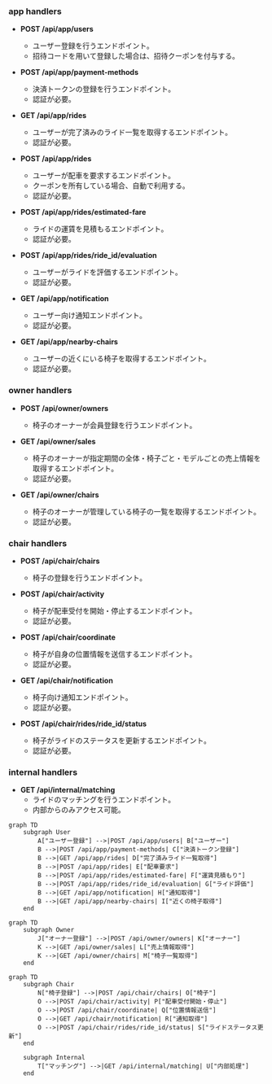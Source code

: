 ### app handlers
- **POST /api/app/users**
  - ユーザー登録を行うエンドポイント。
  - 招待コードを用いて登録した場合は、招待クーポンを付与する。

- **POST /api/app/payment-methods**
  - 決済トークンの登録を行うエンドポイント。
  - 認証が必要。

- **GET /api/app/rides**
  - ユーザーが完了済みのライド一覧を取得するエンドポイント。
  - 認証が必要。

- **POST /api/app/rides**
  - ユーザーが配車を要求するエンドポイント。
  - クーポンを所有している場合、自動で利用する。
  - 認証が必要。

- **POST /api/app/rides/estimated-fare**
  - ライドの運賃を見積もるエンドポイント。
  - 認証が必要。

- **POST /api/app/rides/ride_id/evaluation**
  - ユーザーがライドを評価するエンドポイント。
  - 認証が必要。

- **GET /api/app/notification**
  - ユーザー向け通知エンドポイント。
  - 認証が必要。

- **GET /api/app/nearby-chairs**
  - ユーザーの近くにいる椅子を取得するエンドポイント。
  - 認証が必要。

### owner handlers
- **POST /api/owner/owners**
  - 椅子のオーナーが会員登録を行うエンドポイント。

- **GET /api/owner/sales**
  - 椅子のオーナーが指定期間の全体・椅子ごと・モデルごとの売上情報を取得するエンドポイント。
  - 認証が必要。

- **GET /api/owner/chairs**
  - 椅子のオーナーが管理している椅子の一覧を取得するエンドポイント。
  - 認証が必要。

### chair handlers
- **POST /api/chair/chairs**
  - 椅子の登録を行うエンドポイント。

- **POST /api/chair/activity**
  - 椅子が配車受付を開始・停止するエンドポイント。
  - 認証が必要。

- **POST /api/chair/coordinate**
  - 椅子が自身の位置情報を送信するエンドポイント。
  - 認証が必要。

- **GET /api/chair/notification**
  - 椅子向け通知エンドポイント。
  - 認証が必要。

- **POST /api/chair/rides/ride_id/status**
  - 椅子がライドのステータスを更新するエンドポイント。
  - 認証が必要。

### internal handlers
- **GET /api/internal/matching**
  - ライドのマッチングを行うエンドポイント。
  - 内部からのみアクセス可能。


```mermaid
graph TD
    subgraph User
        A["ユーザー登録"] -->|POST /api/app/users| B["ユーザー"]
        B -->|POST /api/app/payment-methods| C["決済トークン登録"]
        B -->|GET /api/app/rides| D["完了済みライド一覧取得"]
        B -->|POST /api/app/rides| E["配車要求"]
        B -->|POST /api/app/rides/estimated-fare| F["運賃見積もり"]
        B -->|POST /api/app/rides/ride_id/evaluation| G["ライド評価"]
        B -->|GET /api/app/notification| H["通知取得"]
        B -->|GET /api/app/nearby-chairs| I["近くの椅子取得"]
    end
```

```mermaid
graph TD
    subgraph Owner
        J["オーナー登録"] -->|POST /api/owner/owners| K["オーナー"]
        K -->|GET /api/owner/sales| L["売上情報取得"]
        K -->|GET /api/owner/chairs| M["椅子一覧取得"]
    end
```

```mermaid
graph TD
    subgraph Chair
        N["椅子登録"] -->|POST /api/chair/chairs| O["椅子"]
        O -->|POST /api/chair/activity| P["配車受付開始・停止"]
        O -->|POST /api/chair/coordinate| Q["位置情報送信"]
        O -->|GET /api/chair/notification| R["通知取得"]
        O -->|POST /api/chair/rides/ride_id/status| S["ライドステータス更新"]
    end

    subgraph Internal
        T["マッチング"] -->|GET /api/internal/matching| U["内部処理"]
    end
```